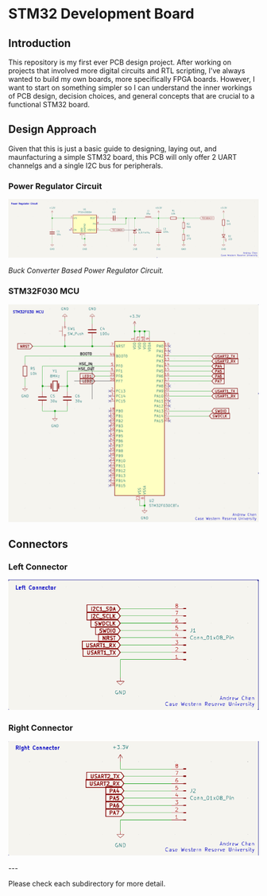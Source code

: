 # STM32 Development Board

## Introduction
This repository is my first ever PCB design project. After working on projects that involved more digital circuits and RTL scripting, I've always wanted to build my own boards, more specifically FPGA boards. However, I want to start on something simpler so I can understand the inner workings of PCB design, decision choices, and general concepts that are crucial to a functional STM32 board.

## Design Approach
Given that this is just a basic guide to designing, laying out, and maunfacturing a simple STM32 board, this PCB will only offer 2 UART channelgs and a single I2C bus for peripherals. 

### Power Regulator Circuit
<p align="center">
    <img width="800px" src="./Images/PowerRegulatorSchematic.png" />
</p>
<p align="center">
    <figcaption><em>Buck Converter Based Power Regulator Circuit.</em></figcaption>
</p>


### STM32F030 MCU
<p align="center">
  <img width="600px" src="./Images/STM32MCUSchematic.png" />
</p>

## Connectors

### Left Connector
<p align="center">
  <img width="600px" src="./Images/LeftConnectorSchematic.png" />
</p>

### Right Connector
<p align="center">
  <img width="600px" src="./Images/RightConnectorSchematic.png" />
</p>
---

Please check each subdirectory for more detail.
